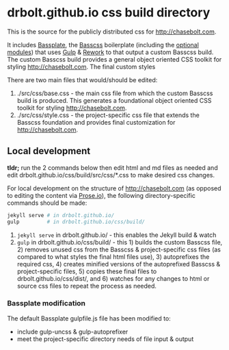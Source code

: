 # drbolt.github.io css build directory

This is the source for the publicly distributed css for http://chasebolt.com.

It includes [Bassplate](https://github.com/jxnblk/bassplate), the [Basscss](http://basscss.com) boilerplate (including the [optional modules](http://www.basscss.com/docs/modules/)) that uses [Gulp](http://gulpjs.com) & [Rework](https://github.com/reworkcss/rework) to that output a custom Basscss build. The custom Basscss build provides a general object oriented CSS toolkit for styling http://chasebolt.com. The final custom styles 

There are two main files that would/should be edited:
1. ./src/css/base.css - the main css file from which the custom Basscss build is produced. This generates a foundational object oriented CSS toolkit for styling http://chasebolt.com.
2. ./src/css/style.css - the project-specific css file that extends the Basscss foundation and provides final customization for http://chasebolt.com.

## Local development

**tldr;** run the 2 commands below then edit html and md files as needed and edit drbolt.github.io/css/build/src/css/*.css to make desired css changes.

For local development on the structure of http://chasebolt.com (as opposed to editing the content via [Prose.io](http://prose.io)), the following directory-specific commands should be made:

``` bash
jekyll serve # in drbolt.github.io/
gulp         # in drbolt.github.io/css/build/
```

1. `jekyll serve` in drbolt.github.io/ - this enables the Jekyll build & watch
2. `gulp` in drbolt.github.io/css/build/ - this 1) builds the custom Basscss file, 2) removes unused css from the Basscss & project-specific css files (as compared to what styles the final html files use), 3) autoprefixes the required css, 4) creates minified versions of the autoprefixed Basscss & project-specific files, 5) copies these final files to drbolt.github.io/css/dist/, and 6) watches for any changes to html or source css files to repeat the process as needed.

### Bassplate modification

The default Bassplate gulpfile.js file has been modified to:
- include gulp-uncss & gulp-autoprefixer
- meet the project-specific directory needs of file input & output